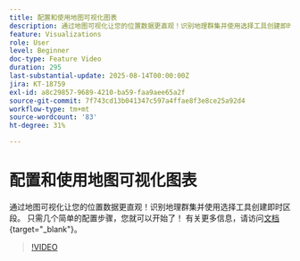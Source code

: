 ```yaml
---
title: 配置和使用地图可视化图表
description: 通过地图可视化让您的位置数据更直观！识别地理群集并使用选择工具创建即时区段。 只需几个简单的配置步骤，您就可以开始了！
feature: Visualizations
role: User
level: Beginner
doc-type: Feature Video
duration: 295
last-substantial-update: 2025-08-14T00:00:00Z
jira: KT-18759
exl-id: a8c29857-9689-4210-ba59-faa9aee65a2f
source-git-commit: 7f743cd13b041347c597a4ffae8f3e8ce25a92d4
workflow-type: tm+mt
source-wordcount: '83'
ht-degree: 31%

---
```


# 配置和使用地图可视化图表

通过地图可视化让您的位置数据更直观！识别地理群集并使用选择工具创建即时区段。 只需几个简单的配置步骤，您就可以开始了！ 有关更多信息，请访问[文档](https://experienceleague.adobe.com/en/docs/analytics-platform/using/cja-workspace/visualizations/map){target="_blank"}。

>[!VIDEO](https://video.tv.adobe.com/v/3470819/?learn=on&enablevpops)
